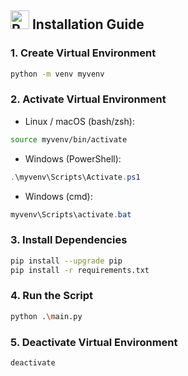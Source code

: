 ## <img src="https://raw.githubusercontent.com/Tarikul-Islam-Anik/Telegram-Animated-Emojis/main/Travel%20and%20Places/Rocket.webp" alt="Rocket" width="30" height="30" /> Installation Guide

### 1. Create Virtual Environment

```bash
python -m venv myvenv
```

### 2. Activate Virtual Environment

- Linux / macOS (bash/zsh):
```bash
source myvenv/bin/activate
```

- Windows (PowerShell):
```powershell
.\myvenv\Scripts\Activate.ps1
```

- Windows (cmd):
```powershell
myvenv\Scripts\activate.bat
```

### 3. Install Dependencies

```bash
pip install --upgrade pip
pip install -r requirements.txt
```

### 4. Run the Script

```bash
python .\main.py
```

### 5. Deactivate Virtual Environment

```bash
deactivate
```
